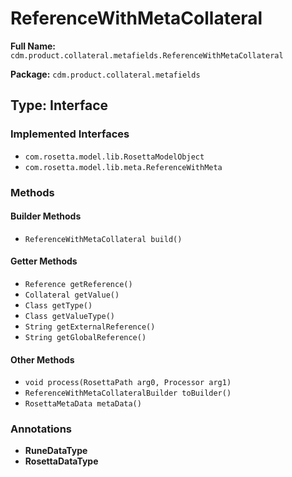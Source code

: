 # ReferenceWithMetaCollateral

**Full Name:** `cdm.product.collateral.metafields.ReferenceWithMetaCollateral`

**Package:** `cdm.product.collateral.metafields`

## Type: Interface

### Implemented Interfaces

- `com.rosetta.model.lib.RosettaModelObject`
- `com.rosetta.model.lib.meta.ReferenceWithMeta`

### Methods

#### Builder Methods

- `ReferenceWithMetaCollateral build()`

#### Getter Methods

- `Reference getReference()`
- `Collateral getValue()`
- `Class getType()`
- `Class getValueType()`
- `String getExternalReference()`
- `String getGlobalReference()`

#### Other Methods

- `void process(RosettaPath arg0, Processor arg1)`
- `ReferenceWithMetaCollateralBuilder toBuilder()`
- `RosettaMetaData metaData()`

### Annotations

- **RuneDataType**
- **RosettaDataType**

